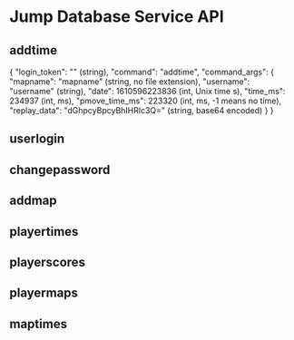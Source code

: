 # Jump Database Service API

## addtime
{
    "login_token": "<server secret login token>" (string),
    "command": "addtime",
    "command_args": {
        "mapname": "mapname" (string, no file extension),
        "username": "username" (string),
        "date": 1610596223836 (int, Unix time s),
        "time_ms": 234937 (int, ms),
        "pmove_time_ms": 223320 (int, ms, -1 means no time),
        "replay_data": "dGhpcyBpcyBhIHRlc3Q=" (string, base64 encoded)
    }
}

## userlogin

## changepassword

## addmap

## playertimes

## playerscores

## playermaps

## maptimes
